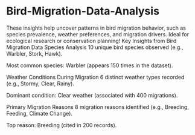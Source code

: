 # Bird-Migration-Data-Analysis
These insights help uncover patterns in bird migration behavior, such as species prevalence, weather preferences, and migration drivers. Ideal for ecological research or conservation planning!
Key Insights from Bird Migration Data
Species Analysis
10 unique bird species observed (e.g., Warbler, Stork, Hawk).

Most common species: Warbler (appears 150 times in the dataset).

Weather Conditions During Migration
6 distinct weather types recorded (e.g., Stormy, Clear, Rainy).

Dominant condition: Clear weather (associated with 400 migrations).

Primary Migration Reasons
8 migration reasons identified (e.g., Breeding, Feeding, Climate Change).

Top reason: Breeding (cited in 200 records).
